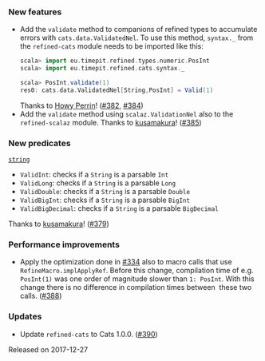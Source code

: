 ### New features

* Add the `validate` method to companions of refined types to accumulate
  errors with `cats.data.ValidatedNel`. To use this method, `syntax._`
  from the `refined-cats` module needs to be imported like this:
  ```scala
  scala> import eu.timepit.refined.types.numeric.PosInt
  scala> import eu.timepit.refined.cats.syntax._

  scala> PosInt.validate(1)
  res0: cats.data.ValidatedNel[String,PosInt] = Valid(1)
  ```
  Thanks to [Howy Perrin](https://github.com/howyp)!
  ([#382][#382], [#384][#384])
* Add the `validate` method using `scalaz.ValidationNel` also to the
  `refined-scalaz` module.
  Thanks to [kusamakura](https://github.com/kusamakura)! ([#385][#385])

### New predicates

[`string`](https://github.com/fthomas/refined/blob/v0.8.6/modules/core/shared/src/main/scala/eu/timepit/refined/string.scala)

* `ValidInt`: checks if a `String` is a parsable `Int`
* `ValidLong`: checks if a `String` is a parsable `Long`
* `ValidDouble`: checks if a `String` is a parsable `Double`
* `ValidBigInt`: checks if a `String` is a parsable `BigInt`
* `ValidBigDecimal`: checks if a `String` is a parsable `BigDecimal`

Thanks to [kusamakura](https://github.com/kusamakura)! ([#379][#379])

### Performance improvements

* Apply the optimization done in [#334][#334] also to macro calls that
  use `RefineMacro.implApplyRef`. Before this change, compilation time
  of e.g. `PosInt(1)` was one order of magnitude slower than `1: PosInt`.
  With this change there is no difference in compilation times between
  these two calls. ([#388][#388])

### Updates

* Update `refined-cats` to Cats 1.0.0. ([#390][#390])

[#334]: https://github.com/fthomas/refined/pull/334
[#379]: https://github.com/fthomas/refined/pull/379
[#382]: https://github.com/fthomas/refined/pull/382
[#384]: https://github.com/fthomas/refined/pull/384
[#385]: https://github.com/fthomas/refined/pull/385
[#388]: https://github.com/fthomas/refined/pull/388
[#390]: https://github.com/fthomas/refined/pull/390

Released on 2017-12-27
